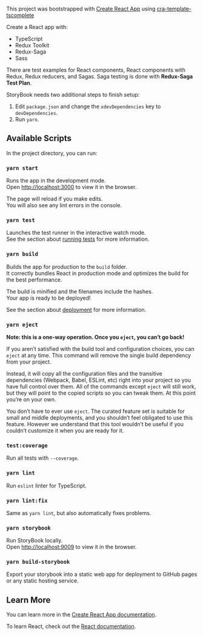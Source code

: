 This project was bootstrapped with [Create React App](https://github.com/facebook/create-react-app) using [cra-template-tscomplete](https://github.com/leshill/cra-template-tscomplete)

Create a React app with:

* TypeScript
* Redux Toolkit
* Redux-Saga
* Sass

There are test examples for React components, React components with Redux, Redux reducers,  and Sagas. Saga testing is done with __Redux-Saga Test Plan__.

StoryBook needs two additional steps to finish setup:

1. Edit `package.json` and change the `xdevDependencies` key to `devDependencies`.
1. Run `yarn`.

## Available Scripts

In the project directory, you can run:

### `yarn start`

Runs the app in the development mode.<br />
Open [http://localhost:3000](http://localhost:3000) to view it in the browser.

The page will reload if you make edits.<br />
You will also see any lint errors in the console.

### `yarn test`

Launches the test runner in the interactive watch mode.<br />
See the section about [running tests](https://facebook.github.io/create-react-app/docs/running-tests) for more information.

### `yarn build`

Builds the app for production to the `build` folder.<br />
It correctly bundles React in production mode and optimizes the build for the best performance.

The build is minified and the filenames include the hashes.<br />
Your app is ready to be deployed!

See the section about [deployment](https://facebook.github.io/create-react-app/docs/deployment) for more information.

### `yarn eject`

**Note: this is a one-way operation. Once you `eject`, you can’t go back!**

If you aren’t satisfied with the build tool and configuration choices, you can `eject` at any time. This command will remove the single build dependency from your project.

Instead, it will copy all the configuration files and the transitive dependencies (Webpack, Babel, ESLint, etc) right into your project so you have full control over them. All of the commands except `eject` will still work, but they will point to the copied scripts so you can tweak them. At this point you’re on your own.

You don’t have to ever use `eject`. The curated feature set is suitable for small and middle deployments, and you shouldn’t feel obligated to use this feature. However we understand that this tool wouldn’t be useful if you couldn’t customize it when you are ready for it.

### `test:coverage`

Run all tests with `--coverage`.

### `yarn lint`

Run `eslint` linter for TypeScript.

### `yarn lint:fix`

Same as `yarn lint`, but also automatically fixes problems.

### `yarn storybook`

Run StoryBook locally.<br/>
Open [http://localhost:9009](http://localhost:9009) to view it in the browser.

### `yarn build-storybook`

Export your storybook into a static web app for deployment to GitHub pages or any static hosting service.

## Learn More

You can learn more in the [Create React App documentation](https://facebook.github.io/create-react-app/docs/getting-started).

To learn React, check out the [React documentation](https://reactjs.org/).
